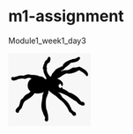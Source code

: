 # m1-assignment
Module1_week1_day3
<div>   <img src="images/tarantula-logo.png" alt="tarantula-logo" width="150">